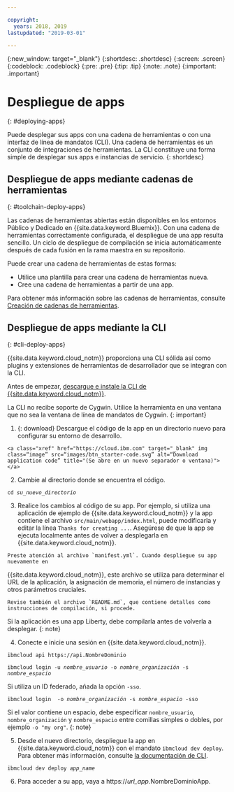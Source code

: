 ```yaml
---

copyright:
  years: 2018, 2019
lastupdated: "2019-03-01"

---
```


{:new_window: target="_blank"}
{:shortdesc: .shortdesc}
{:screen: .screen}
{:codeblock: .codeblock}
{:pre: .pre}
{:tip: .tip}
{:note: .note}
{:important: .important}

# Despliegue de apps
{: #deploying-apps}

Puede desplegar sus apps con una cadena de herramientas o con una interfaz de línea de mandatos (CLI). Una cadena de herramientas es un conjunto de integraciones de herramientas. La CLI constituye una forma simple de desplegar sus apps e instancias de servicio.
{: shortdesc}

## Despliegue de apps mediante cadenas de herramientas
{: #toolchain-deploy-apps}

Las cadenas de herramientas abiertas están disponibles en los entornos Público y Dedicado en {{site.data.keyword.Bluemix}}. Con una cadena de herramientas correctamente configurada, el despliegue de una app resulta sencillo. Un ciclo de despliegue de compilación se inicia automáticamente después de cada fusión en la rama maestra en su repositorio.

Puede crear una cadena de herramientas de estas formas:
* Utilice una plantilla para crear una cadena de herramientas nueva.
* Cree una cadena de herramientas a partir de una app.

Para obtener más información sobre las cadenas de herramientas, consulte [Creación de cadenas de herramientas](/docs/services/ContinuousDelivery/toolchains_working.html#toolchains_getting_started).

## Despliegue de apps mediante la CLI
{: #cli-deploy-apps}

{{site.data.keyword.cloud_notm}} proporciona una CLI sólida así como plugins y extensiones de herramientas de desarrollador que se integran con la CLI.

Antes de empezar, [descargue e instale la CLI de {{site.data.keyword.cloud_notm}}](/docs/cli/index.html).

La CLI no recibe soporte de Cygwin. Utilice la herramienta en una ventana que no sea la ventana de línea de mandatos de Cygwin.
{: important}

  1. {: download} Descargue el código de la app en un directorio nuevo para configurar su entorno de desarrollo.

    <a class="xref" href="https://cloud.ibm.com" target="_blank" img class=“image” src=“images/btn_starter-code.svg” alt=“Download application code” title="(Se abre en un nuevo separador o ventana)"></a>

  2. Cambie al directorio donde se encuentra el código.

  <pre class="pre"><code class="hljs">cd <var class="keyword varname">su_nuevo_directorio</var></code></pre>

  3.  Realice los cambios al código de su app. Por ejemplo, si utiliza una aplicación de ejemplo de {{site.data.keyword.cloud_notm}} y la app contiene el archivo `src/main/webapp/index.html`, puede modificarla y editar la línea `Thanks for creating ...`. Asegúrese de que la app se ejecuta localmente
antes de volver a desplegarla en {{site.data.keyword.cloud_notm}}.

    Preste atención al archivo `manifest.yml`. Cuando despliegue su app nuevamente en
{{site.data.keyword.cloud_notm}}, este archivo se utiliza para determinar el URL de la aplicación, la
asignación de memoria, el número de instancias y otros parámetros cruciales.

    Revise también el archivo `README.md`, que contiene detalles como instrucciones de compilación, si procede.

  Si la aplicación es una app Liberty, debe compilarla antes de volverla a desplegar.
  {: note}

  4. Conecte e inicie una sesión en {{site.data.keyword.cloud_notm}}.

  <pre class="pre"><code class="hljs">ibmcloud api https://api.<span class="keyword" data-hd-keyref="DomainName">NombreDominio</span></code></pre>

  <pre class="pre"><code class="hljs">ibmcloud login -u <var class="keyword varname" data-hd-keyref="user_ID">nombre_usuario</var> -o <var class="keyword varname" data-hd-keyref="org_name">nombre_organización</var> -s <var class="keyword varname" data-hd-keyref="space_name">nombre_espacio</var></code></pre>

  Si utiliza un ID federado, añada la opción `-sso`.

  <pre class="pre"><code class="hljs">ibmcloud login  -o <var class="keyword varname" data-hd-keyref="org_name">nombre_organización</var> -s <var class="keyword varname" data-hd-keyref="space_name">nombre_espacio</var> -sso</code></pre>

  Si el valor contiene un espacio, debe especificar `nombre_usuario`, `nombre_organización` y `nombre_espacio` entre comillas simples o dobles, por ejemplo `-o "my org"`.
  {: note}

  5. Desde el nuevo directorio, despliegue la app en {{site.data.keyword.cloud_notm}} con el mandato `ibmcloud dev deploy`. Para obtener más información, consulte [la documentación de CLI](/docs/cli/idt/commands.html#deploy).

  <pre class="pre"><code class="hljs">ibmcloud dev deploy <var class="keyword varname" data-hd-keyref="app_name">app_name</var></code></pre>

  6. Para acceder a su app, vaya a https://<var class="keyword varname" data-hd-keyref="app_url">url_app</var>.<span class="keyword" data-hd-keyref="APPDomain">NombreDominioApp</span>.
